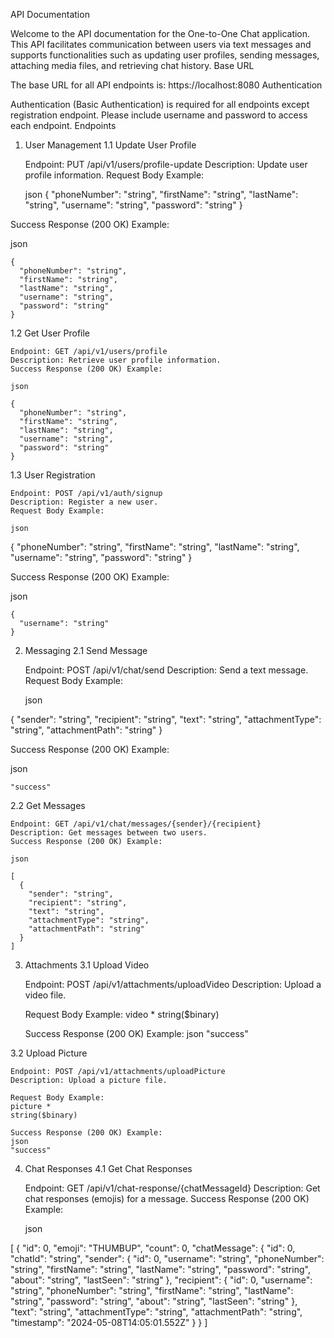API Documentation

Welcome to the API documentation for the One-to-One Chat application. This API facilitates communication between users via text messages and supports functionalities such as updating user profiles, sending messages, attaching media files, and retrieving chat history.
Base URL

The base URL for all API endpoints is: https://localhost:8080
Authentication

Authentication (Basic Authentication) is required for all endpoints except registration endpoint. Please include username and password to access each endpoint. 
Endpoints
1. User Management
1.1 Update User Profile

    Endpoint: PUT /api/v1/users/profile-update
    Description: Update user profile information.
    Request Body Example:

    json
{
  "phoneNumber": "string",
  "firstName": "string",
  "lastName": "string",
  "username": "string",
  "password": "string"
}

Success Response (200 OK) Example:

json

    {
      "phoneNumber": "string",
      "firstName": "string",
      "lastName": "string",
      "username": "string",
      "password": "string"
    }

1.2 Get User Profile

    Endpoint: GET /api/v1/users/profile
    Description: Retrieve user profile information.
    Success Response (200 OK) Example:

    json

    {
      "phoneNumber": "string",
      "firstName": "string",
      "lastName": "string",
      "username": "string",
      "password": "string"
    }

1.3 User Registration

    Endpoint: POST /api/v1/auth/signup
    Description: Register a new user.
    Request Body Example:

    json

{
  "phoneNumber": "string",
  "firstName": "string",
  "lastName": "string",
  "username": "string",
  "password": "string"
}

Success Response (200 OK) Example:

json

    {
      "username": "string"
    }

2. Messaging
2.1 Send Message

    Endpoint: POST /api/v1/chat/send
    Description: Send a text message.
    Request Body Example:

    json

{
  "sender": "string",
  "recipient": "string",
  "text": "string",
  "attachmentType": "string",
  "attachmentPath": "string"
}

Success Response (200 OK) Example:

json

    "success"

2.2 Get Messages

    Endpoint: GET /api/v1/chat/messages/{sender}/{recipient}
    Description: Get messages between two users.
    Success Response (200 OK) Example:

    json

    [
      {
        "sender": "string",
        "recipient": "string",
        "text": "string",
        "attachmentType": "string",
        "attachmentPath": "string"
      }
    ]

3. Attachments
3.1 Upload Video

    Endpoint: POST /api/v1/attachments/uploadVideo
    Description: Upload a video file.

    Request Body Example:
        video *
        string($binary)

    Success Response (200 OK) Example:
        json
        "success"

3.2 Upload Picture

    Endpoint: POST /api/v1/attachments/uploadPicture
    Description: Upload a picture file.
    
    Request Body Example:
    picture *
    string($binary)

    Success Response (200 OK) Example:
    json
    "success"

4. Chat Responses
4.1 Get Chat Responses

    Endpoint: GET /api/v1/chat-response/{chatMessageId}
    Description: Get chat responses (emojis) for a message.
    Success Response (200 OK) Example:

    json

[
  {
    "id": 0,
    "emoji": "THUMBUP",
    "count": 0,
    "chatMessage": {
      "id": 0,
      "chatId": "string",
      "sender": {
        "id": 0,
        "username": "string",
        "phoneNumber": "string",
        "firstName": "string",
        "lastName": "string",
        "password": "string",
        "about": "string",
        "lastSeen": "string"
      },
      "recipient": {
        "id": 0,
        "username": "string",
        "phoneNumber": "string",
        "firstName": "string",
        "lastName": "string",
        "password": "string",
        "about": "string",
        "lastSeen": "string"
      },
      "text": "string",
      "attachmentType": "string",
      "attachmentPath": "string",
      "timestamp": "2024-05-08T14:05:01.552Z"
    }
  }
]
